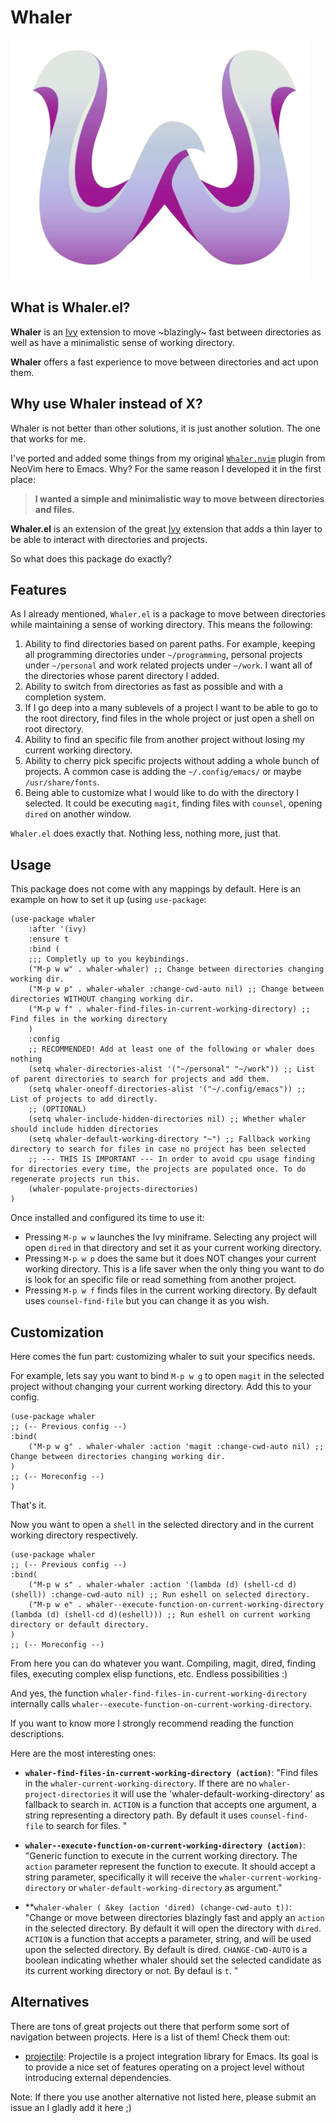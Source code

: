 # Whaler

![Whaler Logo Image](doc/whaler-logo.png)

## What is Whaler.el?

**Whaler** is an [Ivy](https://github.com/abo-abo/swiper) extension to move ~blazingly~ fast between directories as well as have a minimalistic sense of working directory.

**Whaler** offers a fast experience to move between directories and act upon them.

## Why use Whaler instead of X?

Whaler is not better than other solutions, it is just another solution. The one that works for me.

I've ported and added some things from my original [`Whaler.nvim`](https://github.com/salorak/whaler.nvim) plugin from NeoVim here to Emacs. Why? For the same reason I developed it in the first place:
> **I wanted a simple and minimalistic way to move between directories and files.**

**Whaler.el** is an extension of the great [Ivy](https://github.com/abo-abo/swiper) extension that adds a thin layer to be able to interact with directories and projects.

So what does this package do exactly? 

## Features

As I already mentioned, `Whaler.el` is a package to move between directories while maintaining a sense of working directory. This means the following:

1. Ability to find directories based on parent paths. For example, keeping all programming directories under `~/programming`, personal projects under `~/personal` and work related projects under `~/work`. I want all of the directories whose parent directory I added.
2. Ability to switch from directories as fast as possible and with a completion system.
3. If I go deep into a many sublevels of a project I want to be able to go to the root directory, find files in the whole project or just open a shell on root directory. 
4. Ability to find an specific file from another project without losing my current working directory.
5. Ability to cherry pick specific projects without adding a whole bunch of projects. A common case is adding the `~/.config/emacs/` or maybe `/usr/share/fonts`. 
6. Being able to customize what I would like to do with the directory I selected. It could be executing `magit`, finding files with `counsel`, opening `dired` on another window. 

`Whaler.el` does exactly that. Nothing less, nothing more, just that.


## Usage

This package does not come with any mappings by default. Here is an example on how to set it up (using `use-package`:

```elisp
(use-package whaler
	:after '(ivy)
	:ensure t
	:bind ( 
	;;; Completly up to you keybindings.
	("M-p w w" . whaler-whaler) ;; Change between directories changing working dir.
	("M-p w p" . whaler-whaler :change-cwd-auto nil) ;; Change between directories WITHOUT changing working dir.
	("M-p w f" . whaler-find-files-in-current-working-directory) ;; Find files in the working directory
	)
	:config
	;; RECOMMENDED! Add at least one of the following or whaler does nothing
	(setq whaler-directories-alist '("~/personal" "~/work")) ;; List of parent directories to search for projects and add them.
	(setq whaler-oneoff-directories-alist '("~/.config/emacs")) ;; List of projects to add directly.
	;; (OPTIONAL)
	(setq whaler-include-hidden-directories nil) ;; Whether whaler should include hidden directories
	(setq whaler-default-working-directory "~") ;; Fallback working directory to search for files in case no project has been selected
	;; --- THIS IS IMPORTANT --- In order to avoid cpu usage finding for directories every time, the projects are populated once. To do regenerate projects run this.
	(whaler-populate-projects-directories)
)
```


Once installed and configured its time to use it:

- Pressing `M-p w w` launches the Ivy miniframe. Selecting any project will open `dired` in that directory and set it as your current working directory.
- Pressing `M-p w p` does the same but it does NOT changes your current working directory. This is a life saver when the only thing you want to do is look for an specific file or read something from another project.
- Pressing `M-p w f` finds files in the current working directory. By default uses `counsel-find-file` but you can change it as you wish.

##  Customization

Here comes the fun part: customizing whaler to suit your specifics needs.

For example, lets say you want to bind `M-p w g` to open `magit` in the selected project without changing your current working directory. Add this to your config.
```elisp
(use-package whaler 
;; (-- Previous config --)
:bind(
	("M-p w g" . whaler-whaler :action 'magit :change-cwd-auto nil) ;; Change between directories changing working dir.
)
;; (-- Moreconfig --)
)
```

That's it.

Now you want to open a `shell` in the selected directory and in the current working directory respectively.
```elisp
(use-package whaler 
;; (-- Previous config --)
:bind(
	("M-p w s" . whaler-whaler :action '(lambda (d) (shell-cd d)(shell)) :change-cwd-auto nil) ;; Run eshell on selected directory.
	("M-p w e" . whaler--execute-function-on-current-working-directory  (lambda (d) (shell-cd d)(eshell))) ;; Run eshell on current working directory or default directory.
)
;; (-- Moreconfig --)

```


From here you can do whatever you want. Compiling, magit, dired, finding files, executing complex elisp functions, etc. Endless possibilities :)

And yes, the function `whaler-find-files-in-current-working-directory` internally calls `whaler--execute-function-on-current-working-directory`.

If you want to know more I strongly recommend reading the function descriptions.

Here are the most interesting ones:

- **`whaler-find-files-in-current-working-directory (action)`**: "Find files in the `whaler-current-working-directory`. If there are no `whaler-project-directories` it will use the 'whaler-default-working-directory' as fallback to search in. `ACTION` is a function that accepts one argument, a string representing a directory path. By default it uses `counsel-find-file` to search for files. "

- **`whaler--execute-function-on-current-working-directory (action)`**: "Generic function to execute in the current working directory. The `action` parameter represent the function to execute. It should accept a string parameter, specifically it will receive the `whaler-current-working-directory` or `whaler-default-working-directory` as argument."

- **`whaler-whaler ( &key (action 'dired) (change-cwd-auto t))`: "Change or move between directories blazingly fast and apply an `action` in the selected directory. By default it will open the directory with `dired`. `ACTION` is a function that accepts a parameter, string, and will be used upon the selected directory. By default is dired. `CHANGE-CWD-AUTO` is a boolean indicating whether whaler should set the selected candidate as its current working directory or not. By defaul is `t`. "


## Alternatives

There are tons of great projects out there that perform some sort of navigation between projects. Here is a list of them! Check them out:
- [projectile](https://github.com/bbatsov/projectile): Projectile is a project integration library for Emacs. Its goal is to provide a nice set of features operating on a project level without introducing external dependencies.

Note: If there you use another alternative not listed here, please submit an issue an I gladly add it here ;)
